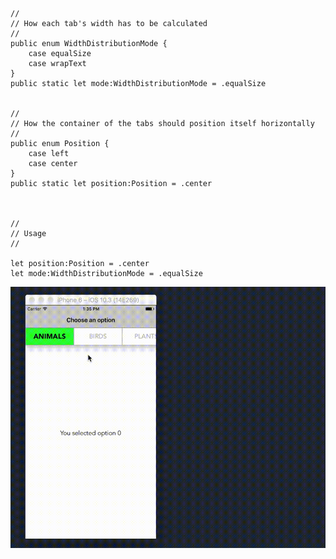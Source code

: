 
```

//
// How each tab's width has to be calculated
//
public enum WidthDistributionMode {
    case equalSize
    case wrapText
}
public static let mode:WidthDistributionMode = .equalSize


//
// How the container of the tabs should position itself horizontally
//
public enum Position {
    case left
    case center
}
public static let position:Position = .center



// 
// Usage 
// 

let position:Position = .center
let mode:WidthDistributionMode = .equalSize

```



![alt text](Segment-control-on-top-of-UICollectionView/sep10_2.gif)


